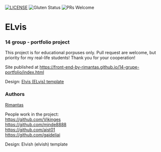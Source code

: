 [![LICENSE](https://img.shields.io/badge/license-MIT-blue.svg?style=flat-square)](https://github.com/belauzas/HTML5-website-template/blob/master/LICENSE.md)
![Gluten Status](https://img.shields.io/badge/Gluten-Free-green.svg)
![PRs Welcome](https://img.shields.io/badge/PRs-welcome-brightgreen.svg)

# ELvis
### 14 group - portfolio project

This project is for educational porpuses only. Pull request are welcome, but priority for my real-life students! Thank you for your cooperation!

Site published at https://front-end-by-rimantas.github.io/14-grupe-portfolio/index.html

Design: [Elvis (ELvis) template](https://front-end-by-rimantas.github.io/14-grupe-portfolio-elvish/)

### Authors
[Rimantas](https://github.com/belauzas)

People work in the project:
<br>https://github.com/Vikinges 
<br>https://github.com/minde8888
<br>https://github.com/aist01
<br>https://github.com/gaideliai


Design: Elvish (elvish) template

